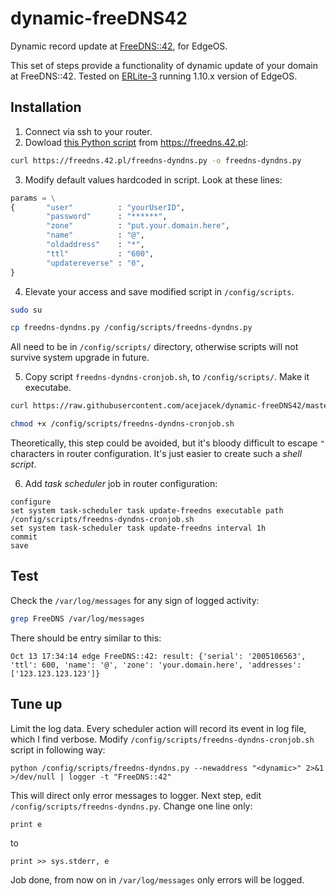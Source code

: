 # dynamic-freeDNS42
Dynamic record update at [FreeDNS::42](https://freedns.42.pl), for EdgeOS.
        
This set of steps provide a functionality of dynamic update of your domain at FreeDNS::42.
Tested on [ERLite-3](https://www.ui.com/edgemax/edgerouter-lite/) running 1.10.x version of EdgeOS.

## Installation

1. Connect via ssh to your router.
2. Dowload [this Python script](https://freedns.42.pl/freedns-dyndns.py) from https://freedns.42.pl:
```bash
curl https://freedns.42.pl/freedns-dyndns.py -o freedns-dyndns.py
```
3. Modify default values hardcoded in script. Look at these lines:
```python
params = \
{       "user"          : "yourUserID",
        "password"      : "******",
        "zone"          : "put.your.domain.here",
        "name"          : "@",
        "oldaddress"    : "*",
        "ttl"           : "600",
        "updatereverse" : "0",
}
```
4. Elevate your access and save modified script in `/config/scripts`.
```bash
sudo su

cp freedns-dyndns.py /config/scripts/freedns-dyndns.py
```
All need to be in `/config/scripts/` directory, otherwise scripts will not survive system upgrade in future.    

5. Copy script `freedns-dyndns-cronjob.sh`, to `/config/scripts/`. Make it executabe.
```bash
curl https://raw.githubusercontent.com/acejacek/dynamic-freeDNS42/master/freedns-dyndns-cronjob.sh -o /config/scripts/freedns-dyndns-cronjob.sh

chmod +x /config/scripts/freedns-dyndns-cronjob.sh
```
Theoretically, this step could be avoided, but it's bloody difficult to escape `"` characters in router configuration. It's just easier to create such a _shell script_.

6. Add _task scheduler_ job in router configuration:
```
configure
set system task-scheduler task update-freedns executable path /config/scripts/freedns-dyndns-cronjob.sh
set system task-scheduler task update-freedns interval 1h
commit
save
```
## Test
Check the `/var/log/messages` for any sign of logged activity:
```bash
grep FreeDNS /var/log/messages
```
There should be entry similar to this:
```
Oct 13 17:34:14 edge FreeDNS::42: result: {'serial': '2005106563', 'ttl': 600, 'name': '@', 'zone': 'your.domain.here', 'addresses': ['123.123.123.123']}
```
## Tune up
Limit the log data. Every scheduler action will record its event in log file, which I find verbose.
Modify `/config/scripts/freedns-dyndns-cronjob.sh` script in following way:
```
python /config/scripts/freedns-dyndns.py --newaddress "<dynamic>" 2>&1 >/dev/null | logger -t "FreeDNS::42"
```
This will direct only error messages to logger. Next step, edit `/config/scripts/freedns-dyndns.py`. Change one line only:
```
print e
```
to 
```
print >> sys.stderr, e
```
Job done, from now on in `/var/log/messages` only errors will be logged.

